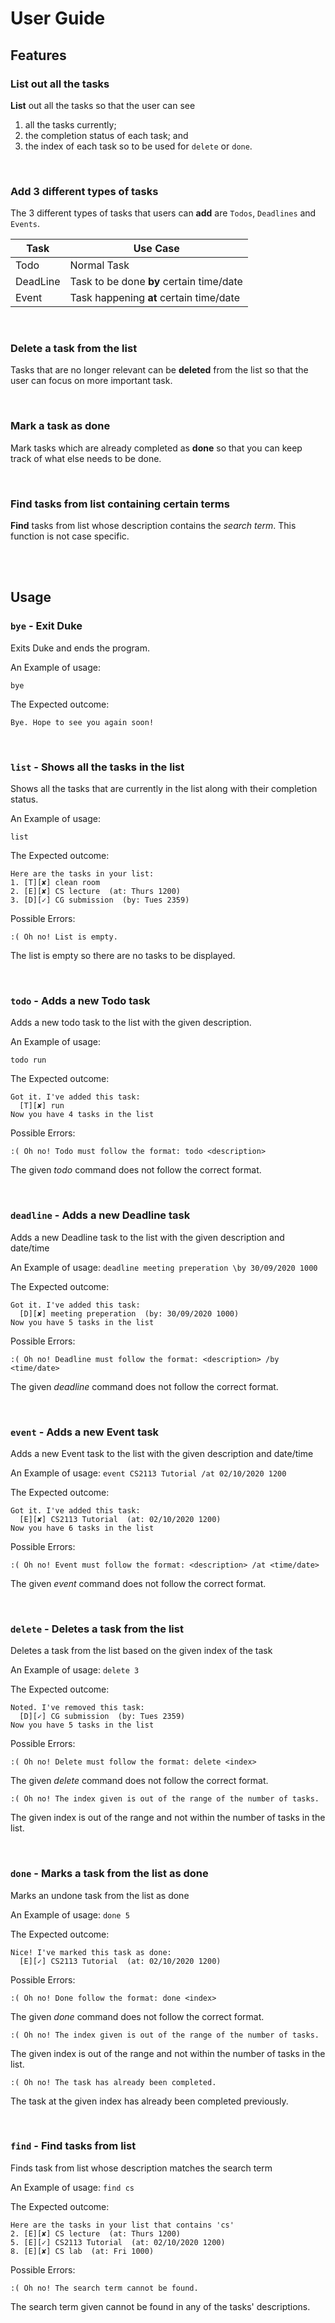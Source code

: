 # User Guide

## Features 

### List out all the tasks
**List** out all the tasks so that the user can see 
1. all the tasks currently;
1. the completion status of each task; and 
1. the index of each task so to be used for `delete` or `done`.

<br>

### Add 3 different types of tasks
The 3 different types of tasks that users can **add** are `Todos`, `Deadlines` and `Events`.

Task | Use Case 
---- | --------
Todo | Normal Task 
DeadLine| Task to be done **by** certain time/date 
Event | Task happening **at** certain time/date 

<br>

### Delete a task from the list
Tasks that are no longer relevant can be **deleted** from the list so that the user can focus on
more important task.

<br>

### Mark a task as done
Mark tasks which are already completed as **done** so that you can keep track of what else needs to be done.

<br>

### Find tasks from list containing certain terms
**Find** tasks from list whose description contains the *search term*. This function is not case specific.

<br><br>

## Usage

### `bye` - Exit Duke

Exits Duke and ends the program.

An Example of usage: 

`bye`

The Expected outcome:

```
Bye. Hope to see you again soon!
```

<br>

### `list` - Shows all the tasks in the list

Shows all the tasks that are currently in the list along with their completion status.

An Example of usage: 

`list`

The Expected outcome:

```
Here are the tasks in your list:
1. [T][✘] clean room
2. [E][✘] CS lecture  (at: Thurs 1200)
3. [D][✓] CG submission  (by: Tues 2359)
```

Possible Errors:
```
:( Oh no! List is empty.
```
The list is empty so there are no tasks to be displayed.

<br>

### `todo` - Adds a new Todo task

Adds a new todo task to the list with the given description.

An Example of usage:

`todo run`

The Expected outcome:
```
Got it. I've added this task:
  [T][✘] run
Now you have 4 tasks in the list
```

Possible Errors:
```
:( Oh no! Todo must follow the format: todo <description>
```
The given _todo_ command does not follow the correct format.

<br>

### `deadline` - Adds a new Deadline task 

Adds a new Deadline task to the list with the given description and date/time

An Example of usage:
`deadline meeting preperation \by 30/09/2020 1000`

The Expected outcome:

```
Got it. I've added this task:
  [D][✘] meeting preperation  (by: 30/09/2020 1000)
Now you have 5 tasks in the list
```

Possible Errors:
```
:( Oh no! Deadline must follow the format: <description> /by <time/date> 
```
The given _deadline_ command does not follow the correct format.

<br>

### `event` - Adds a new Event task

Adds a new Event task to the list with the given description and date/time

An Example of usage:
`event CS2113 Tutorial /at 02/10/2020 1200`

The Expected outcome:
```
Got it. I've added this task:
  [E][✘] CS2113 Tutorial  (at: 02/10/2020 1200)
Now you have 6 tasks in the list
```

Possible Errors:
```
:( Oh no! Event must follow the format: <description> /at <time/date> 
```
The given _event_ command does not follow the correct format.

<br>

### `delete` - Deletes a task from the list

Deletes a task from the list based on the given index of the task

An Example of usage:
`delete 3`

The Expected outcome:
```
Noted. I've removed this task:
  [D][✓] CG submission  (by: Tues 2359)
Now you have 5 tasks in the list
```

Possible Errors:
```
:( Oh no! Delete must follow the format: delete <index>
```
The given _delete_ command does not follow the correct format.

```
:( Oh no! The index given is out of the range of the number of tasks.
```
The given index is out of the range and not within the number of tasks in the list.

<br>

### `done` - Marks a task from the list as done

Marks an undone task from the list as done

An Example of usage:
`done 5`

The Expected outcome:
```
Nice! I've marked this task as done:
  [E][✓] CS2113 Tutorial  (at: 02/10/2020 1200)
```

Possible Errors:
```
:( Oh no! Done follow the format: done <index>
```
The given _done_ command does not follow the correct format.

```
:( Oh no! The index given is out of the range of the number of tasks.
```
The given index is out of the range and not within the number of tasks in the list.

```
:( Oh no! The task has already been completed.
```
The task at the given index has already been completed previously.

<br>

### `find` - Find tasks from list

Finds task from list whose description matches the search term

An Example of usage:
`find cs`

The Expected outcome:
```
Here are the tasks in your list that contains 'cs'
2. [E][✘] CS lecture  (at: Thurs 1200)
5. [E][✓] CS2113 Tutorial  (at: 02/10/2020 1200)
8. [E][✘] CS lab  (at: Fri 1000)
```

Possible Errors:
```
:( Oh no! The search term cannot be found.
```
The search term given cannot be found in any of the tasks' descriptions.